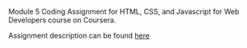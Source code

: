 Module 5 Coding Assignment for HTML, CSS, and Javascript for Web Developers course on Coursera.

Assignment description can be found [here](https://github.com/jhu-ep-coursera/fullstack-course4/blob/master/assignments/assignment5/Assignment-5.md)